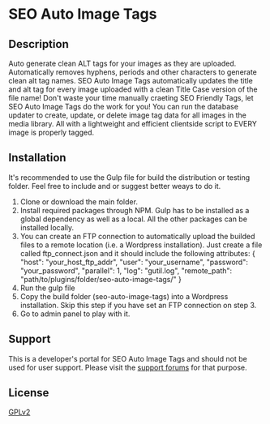 SEO Auto Image Tags
======================

Description
----------------------------------------------
Auto generate clean ALT tags for your images as they are uploaded. Automatically removes hyphens, periods and other characters to generate clean alt tag names.
SEO Auto Image Tags automatically updates the title and alt tag for every image uploaded with a clean Title Case version of the file name! Don't waste your time manually craeting SEO Friendly Tags, let SEO Auto Image Tags do the work for you!
You can run the database updater to create, update, or delete image tag data for all images in the media library. All with a lightweight and efficient clientside script to EVERY image is properly tagged.

Installation
------------
It's recommended to use the Gulp file for build the distribution or testing folder. Feel free to include and or suggest better weays to do it.
1. Clone or download the main folder.
2. Install required packages through NPM. Gulp has to be installed as a global dependency as well as a local. All the other packages can be installed locally.
3. You can create an FTP connection to automatically upload the builded files to a remote location (i.e. a Wordpress installation). Just create a file called ftp_connect.json and it should include the following attributes:
{
	"host": 		"your_host_ftp_addr",
	"user": 		"your_username",
	"password": 	"your_password",
	"parallel": 	1,
	"log":      	"gutil.log",
	"remote_path": "path/to/plugins/folder/seo-auto-image-tags/"
}
4. Run the gulp file
5. Copy the build folder (seo-auto-image-tags) into a Wordpress installation. Skip this step if you have set an FTP connection on step 3.
6. Go to admin panel to play with it.


Support
-------
This is a developer's portal for SEO Auto Image Tags and should not be used for user support. Please visit the
[support forums](https://wordpress.org/support/plugin/seo-auto-image-tags) for that purpose.

License
------------
[GPLv2](http://www.gnu.org/licenses/gpl-2.0.html)
